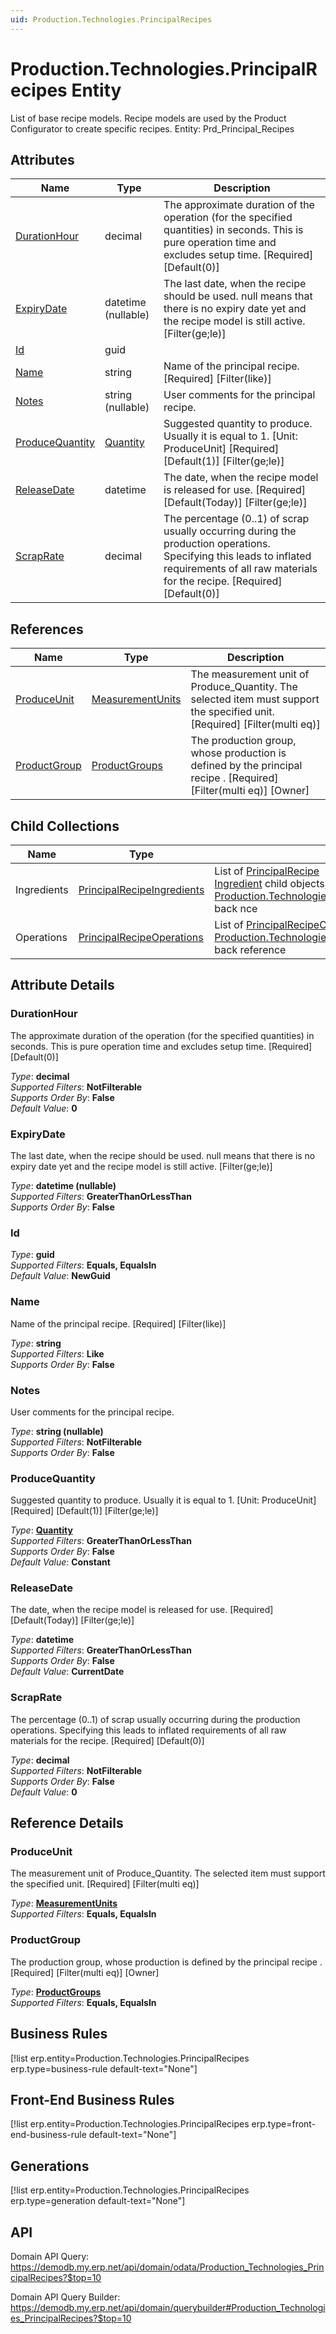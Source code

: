 ```yaml
---
uid: Production.Technologies.PrincipalRecipes
---
```

# Production.Technologies.PrincipalRecipes Entity

List of base recipe models. Recipe models are used by the Product Configurator to create specific recipes. Entity: Prd_Principal_Recipes

## Attributes

| Name | Type | Description |
| ---- | ---- | --- |
| [DurationHour](Production.Technologies.PrincipalRecipes.md#durationhour) | decimal | The approximate duration of the operation (for the specified quantities) in seconds. This is pure operation time and excludes setup time. [Required] [Default(0)] 
| [ExpiryDate](Production.Technologies.PrincipalRecipes.md#expirydate) | datetime (nullable) | The last date, when the recipe should be used. null means that there is no expiry date yet and the recipe model is still active. [Filter(ge;le)] 
| [Id](Production.Technologies.PrincipalRecipes.md#id) | guid |  
| [Name](Production.Technologies.PrincipalRecipes.md#name) | string | Name of the principal recipe. [Required] [Filter(like)] 
| [Notes](Production.Technologies.PrincipalRecipes.md#notes) | string (nullable) | User comments for the principal recipe. 
| [ProduceQuantity](Production.Technologies.PrincipalRecipes.md#producequantity) | [Quantity](../data-types.md#quantity) | Suggested quantity to produce. Usually it is equal to 1. [Unit: ProduceUnit] [Required] [Default(1)] [Filter(ge;le)] 
| [ReleaseDate](Production.Technologies.PrincipalRecipes.md#releasedate) | datetime | The date, when the recipe model is released for use. [Required] [Default(Today)] [Filter(ge;le)] 
| [ScrapRate](Production.Technologies.PrincipalRecipes.md#scraprate) | decimal | The percentage (0..1) of scrap usually occurring during the production operations. Specifying this leads to inflated requirements of all raw materials for the recipe. [Required] [Default(0)] 

## References

| Name | Type | Description |
| ---- | ---- | --- |
| [ProduceUnit](Production.Technologies.PrincipalRecipes.md#produceunit) | [MeasurementUnits](General.MeasurementUnits.md) | The measurement unit of Produce_Quantity. The selected item must support the specified unit. [Required] [Filter(multi eq)] |
| [ProductGroup](Production.Technologies.PrincipalRecipes.md#productgroup) | [ProductGroups](General.Products.ProductGroups.md) | The production group, whose production is defined by the principal recipe . [Required] [Filter(multi eq)] [Owner] |

## Child Collections

| Name | Type | Description |
| ---- | ---- | --- |
| Ingredients | [PrincipalRecipeIngredients](Production.Technologies.PrincipalRecipeIngredients.md) | List of [PrincipalRecipe<br />Ingredient](Production.Technologies.PrincipalRecipeIngredients.md) child objects, based on the [Production.Technologies.PrincipalRecipeIngredient.PrincipalRecipe](Production.Technologies.PrincipalRecipeIngredients.md#principalrecipe) back nce 
| Operations | [PrincipalRecipeOperations](Production.Technologies.PrincipalRecipeOperations.md) | List of [PrincipalRecipeOperation](Production.Technologies.PrincipalRecipeOperations.md) child objects, based on the [Production.Technologies.PrincipalRecipeOperation.PrincipalRecipe](Production.Technologies.PrincipalRecipeOperations.md#principalrecipe) back reference 


## Attribute Details

### DurationHour

The approximate duration of the operation (for the specified quantities) in seconds. This is pure operation time and excludes setup time. [Required] [Default(0)]

_Type_: **decimal**  
_Supported Filters_: **NotFilterable**  
_Supports Order By_: **False**  
_Default Value_: **0**  

### ExpiryDate

The last date, when the recipe should be used. null means that there is no expiry date yet and the recipe model is still active. [Filter(ge;le)]

_Type_: **datetime (nullable)**  
_Supported Filters_: **GreaterThanOrLessThan**  
_Supports Order By_: **False**  

### Id

_Type_: **guid**  
_Supported Filters_: **Equals, EqualsIn**  
_Default Value_: **NewGuid**  

### Name

Name of the principal recipe. [Required] [Filter(like)]

_Type_: **string**  
_Supported Filters_: **Like**  
_Supports Order By_: **False**  

### Notes

User comments for the principal recipe.

_Type_: **string (nullable)**  
_Supported Filters_: **NotFilterable**  
_Supports Order By_: **False**  

### ProduceQuantity

Suggested quantity to produce. Usually it is equal to 1. [Unit: ProduceUnit] [Required] [Default(1)] [Filter(ge;le)]

_Type_: **[Quantity](../data-types.md#quantity)**  
_Supported Filters_: **GreaterThanOrLessThan**  
_Supports Order By_: **False**  
_Default Value_: **Constant**  

### ReleaseDate

The date, when the recipe model is released for use. [Required] [Default(Today)] [Filter(ge;le)]

_Type_: **datetime**  
_Supported Filters_: **GreaterThanOrLessThan**  
_Supports Order By_: **False**  
_Default Value_: **CurrentDate**  

### ScrapRate

The percentage (0..1) of scrap usually occurring during the production operations. Specifying this leads to inflated requirements of all raw materials for the recipe. [Required] [Default(0)]

_Type_: **decimal**  
_Supported Filters_: **NotFilterable**  
_Supports Order By_: **False**  
_Default Value_: **0**  


## Reference Details

### ProduceUnit

The measurement unit of Produce_Quantity. The selected item must support the specified unit. [Required] [Filter(multi eq)]

_Type_: **[MeasurementUnits](General.MeasurementUnits.md)**  
_Supported Filters_: **Equals, EqualsIn**  

### ProductGroup

The production group, whose production is defined by the principal recipe . [Required] [Filter(multi eq)] [Owner]

_Type_: **[ProductGroups](General.Products.ProductGroups.md)**  
_Supported Filters_: **Equals, EqualsIn**  



## Business Rules

[!list erp.entity=Production.Technologies.PrincipalRecipes erp.type=business-rule default-text="None"]

## Front-End Business Rules

[!list erp.entity=Production.Technologies.PrincipalRecipes erp.type=front-end-business-rule default-text="None"]

## Generations

[!list erp.entity=Production.Technologies.PrincipalRecipes erp.type=generation default-text="None"]

## API

Domain API Query:
<https://demodb.my.erp.net/api/domain/odata/Production_Technologies_PrincipalRecipes?$top=10>

Domain API Query Builder:
<https://demodb.my.erp.net/api/domain/querybuilder#Production_Technologies_PrincipalRecipes?$top=10>

